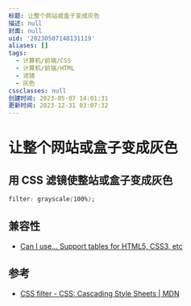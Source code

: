 ```yaml
---
标题: 让整个网站或盒子变成灰色
描述: null
封面: null
uid: '20230507140131119'
aliases: []
tags:
  - 计算机/前端/CSS
  - 计算机/前端/HTML
  - 滤镜
  - 灰色
cssclasses: null
创建时间: 2023-05-07 14:01:31
更新时间: 2023-12-31 03:07:32
---
```


# 让整个网站或盒子变成灰色

## 用 CSS 滤镜使整站或盒子变成灰色

```css
filter: grayscale(100%);
```

## 兼容性

- [Can I use... Support tables for HTML5, CSS3, etc](https://caniuse.com/?search=filter)

## 参考

- [CSS filter - CSS: Cascading Style Sheets | MDN](https://developer.mozilla.org/en-US/docs/Web/CSS/filter)
